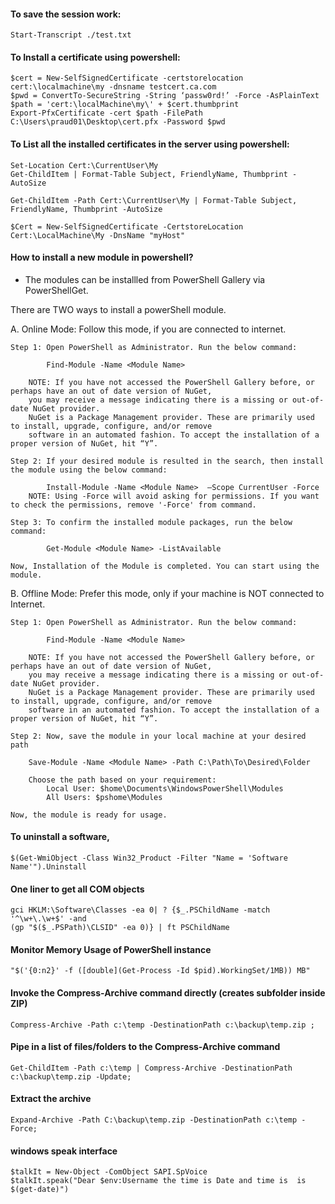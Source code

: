 #### To save the session work:
``` 
Start-Transcript ./test.txt
```
#### To Install a certificate using powershell:
```
$cert = New-SelfSignedCertificate -certstorelocation cert:\localmachine\my -dnsname testcert.ca.com
$pwd = ConvertTo-SecureString -String ‘passw0rd!’ -Force -AsPlainText
$path = 'cert:\localMachine\my\' + $cert.thumbprint 
Export-PfxCertificate -cert $path -FilePath C:\Users\praud01\Desktop\cert.pfx -Password $pwd
```
#### To List all the installed certificates in the server using powershell:
```
Set-Location Cert:\CurrentUser\My
Get-ChildItem | Format-Table Subject, FriendlyName, Thumbprint -AutoSize

Get-ChildItem -Path Cert:\CurrentUser\My | Format-Table Subject, FriendlyName, Thumbprint -AutoSize
```
```
$Cert = New-SelfSignedCertificate -CertstoreLocation Cert:\LocalMachine\My -DnsName "myHost"
```

#### How to install a new module in powershell?
- The modules can be installled from PowerShell Gallery via PowerShellGet. 

There are TWO ways to install a powerShell module. 

A. Online Mode: Follow this mode, if you are connected to internet. 

	Step 1: Open PowerShell as Administrator. Run the below command:
			
			Find-Module -Name <Module Name> 
			
		NOTE: If you have not accessed the PowerShell Gallery before, or perhaps have an out of date version of NuGet, 
		you may receive a message indicating there is a missing or out-of-date NuGet provider. 
		NuGet is a Package Management provider. These are primarily used to install, upgrade, configure, and/or remove
		software in an automated fashion. To accept the installation of a proper version of NuGet, hit “Y”.
		
	Step 2: If your desired module is resulted in the search, then install the module using the below command:
		
			Install-Module -Name <Module Name>  –Scope CurrentUser -Force 
		NOTE: Using -Force will avoid asking for permissions. If you want to check the permissions, remove '-Force' from command. 
	
	Step 3: To confirm the installed module packages, run the below command:
	
			Get-Module <Module Name> -ListAvailable
			
	Now, Installation of the Module is completed. You can start using the module. 
	
B. Offline Mode: Prefer this mode, only if your machine is NOT connected to Internet. 

	Step 1: Open PowerShell as Administrator. Run the below command:
			
			Find-Module -Name <Module Name> 
			
		NOTE: If you have not accessed the PowerShell Gallery before, or perhaps have an out of date version of NuGet, 
		you may receive a message indicating there is a missing or out-of-date NuGet provider. 
		NuGet is a Package Management provider. These are primarily used to install, upgrade, configure, and/or remove
		software in an automated fashion. To accept the installation of a proper version of NuGet, hit “Y”.
		
	Step 2: Now, save the module in your local machine at your desired path
	
		Save-Module -Name <Module Name> -Path C:\Path\To\Desired\Folder
		
		Choose the path based on your requirement:
			Local User: $home\Documents\WindowsPowerShell\Modules
			All Users: $pshome\Modules
			
	Now, the module is ready for usage. 
	
#### To uninstall a software, 
```
$(Get-WmiObject -Class Win32_Product -Filter "Name = 'Software Name'").Uninstall
```
#### One liner to get all COM objects
```
gci HKLM:\Software\Classes -ea 0| ? {$_.PSChildName -match '^\w+\.\w+$' -and
(gp "$($_.PSPath)\CLSID" -ea 0)} | ft PSChildName
```
#### Monitor Memory Usage of PowerShell instance
```
"$('{0:n2}' -f ([double](Get-Process -Id $pid).WorkingSet/1MB)) MB"
```
#### Invoke the Compress-Archive command directly (creates subfolder inside ZIP)
```
Compress-Archive -Path c:\temp -DestinationPath c:\backup\temp.zip ;
```
#### Pipe in a list of files/folders to the Compress-Archive command
```
Get-ChildItem -Path c:\temp | Compress-Archive -DestinationPath c:\backup\temp.zip -Update;
```
#### Extract the archive
```
Expand-Archive -Path C:\backup\temp.zip -DestinationPath c:\temp -Force;
```
#### windows speak interface
```
$talkIt = New-Object -ComObject SAPI.SpVoice
$talkIt.speak("Dear $env:Username the time is Date and time is  is $(get-date)")
```